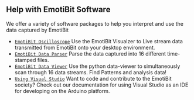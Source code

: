 ## Help with EmotiBit Software 
We offer a variety of software packages to help you interpret and use the data captured by EmotiBit

- [`EmotiBit Oscilloscope`](EmotiBit_Oscilloscope.md) Use the EmotiBit Visualzer to Live stream data transmitted from EmotiBit onto your
desktop environment. 
- [`EmotiBit Data Parser`](./EmotiBit_Data_Parser.md) Parse the data captured into 16 different time-stamped files. 
- [`EmotiBit Data Viewer`](./EmotiBit_Data_Viewer.md) Use the python data-viewer to simultaneously scan through 16 data streams.
Find Patterns and analysis data!
- [`Using Visual Studio`](./Using_Visual_Studio.md) Want to code and contribute to the EmotiBit society? Check out our
documentation for using Visual Studio as an IDE for developing on the Arduino platform.